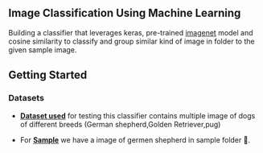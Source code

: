 ## Image Classification Using Machine Learning

Building a classifier that leverages keras, pre-trained [imagenet](*) model and cosine similarity to classify and group similar kind of image in folder to the given sample image.

## Getting Started

### Datasets

- **[Dataset used](./Data/Dataset)** for testing this classifier contains multiple image of dogs of different breeds (German shepherd,Golden Retriever,pug)

- For **[Sample](./Data/Sample)** we have a image of germen shepherd in sample folder 📂.

